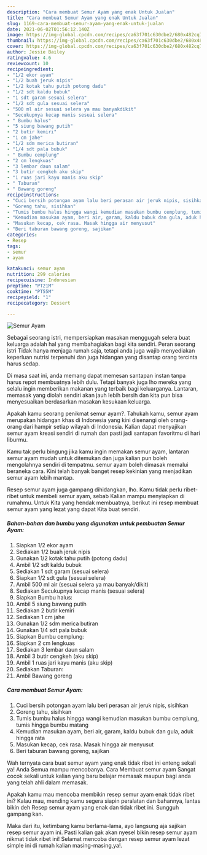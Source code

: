 ```yaml
---
description: "Cara membuat Semur Ayam yang enak Untuk Jualan"
title: "Cara membuat Semur Ayam yang enak Untuk Jualan"
slug: 1169-cara-membuat-semur-ayam-yang-enak-untuk-jualan
date: 2021-06-02T01:56:12.140Z
image: https://img-global.cpcdn.com/recipes/ca63f701c630dbe2/680x482cq70/semur-ayam-foto-resep-utama.jpg
thumbnail: https://img-global.cpcdn.com/recipes/ca63f701c630dbe2/680x482cq70/semur-ayam-foto-resep-utama.jpg
cover: https://img-global.cpcdn.com/recipes/ca63f701c630dbe2/680x482cq70/semur-ayam-foto-resep-utama.jpg
author: Jessie Bailey
ratingvalue: 4.6
reviewcount: 10
recipeingredient:
- "1/2 ekor ayam"
- "1/2 buah jeruk nipis"
- "1/2 kotak tahu putih potong dadu"
- "1/2 sdt kaldu bubuk"
- "1 sdt garam sesuai selera"
- "1/2 sdt gula sesuai selera"
- "500 ml air sesuai selera ya mau banyakdikit"
- "Secukupnya kecap manis sesuai selera"
- " Bumbu halus"
- "5 siung bawang putih"
- "2 butir kemiri"
- "1 cm jahe"
- "1/2 sdm merica butiran"
- "1/4 sdt pala bubuk"
- " Bumbu cemplung"
- "2 cm lengkuas"
- "3 lembar daun salam"
- "3 butir cengkeh aku skip"
- "1 ruas jari kayu manis aku skip"
- " Taburan"
- " Bawang goreng"
recipeinstructions:
- "Cuci bersih potongan ayam lalu beri perasan air jeruk nipis, sisihkan"
- "Goreng tahu, sisihkan"
- "Tumis bumbu halus hingga wangi kemudian masukan bumbu cemplung, tumis hingga bumbu matang"
- "Kemudian masukan ayam, beri air, garam, kaldu bubuk dan gula, aduk hingga rata"
- "Masukan kecap, cek rasa. Masak hingga air menyusut"
- "Beri taburan bawang goreng, sajikan"
categories:
- Resep
tags:
- semur
- ayam

katakunci: semur ayam 
nutrition: 299 calories
recipecuisine: Indonesian
preptime: "PT21M"
cooktime: "PT55M"
recipeyield: "1"
recipecategory: Dessert

---
```



![Semur Ayam](https://img-global.cpcdn.com/recipes/ca63f701c630dbe2/680x482cq70/semur-ayam-foto-resep-utama.jpg)

Sebagai seorang istri, mempersiapkan masakan menggugah selera buat keluarga adalah hal yang membahagiakan bagi kita sendiri. Peran seorang istri Tidak hanya menjaga rumah saja, tetapi anda juga wajib menyediakan keperluan nutrisi terpenuhi dan juga hidangan yang disantap orang tercinta harus sedap.

Di masa  saat ini, anda memang dapat memesan santapan instan tanpa harus repot membuatnya lebih dulu. Tetapi banyak juga lho mereka yang selalu ingin memberikan makanan yang terbaik bagi keluarganya. Lantaran, memasak yang diolah sendiri akan jauh lebih bersih dan kita pun bisa menyesuaikan berdasarkan masakan kesukaan keluarga. 



Apakah kamu seorang penikmat semur ayam?. Tahukah kamu, semur ayam merupakan hidangan khas di Indonesia yang kini disenangi oleh orang-orang dari hampir setiap wilayah di Indonesia. Kalian dapat menyajikan semur ayam kreasi sendiri di rumah dan pasti jadi santapan favoritmu di hari liburmu.

Kamu tak perlu bingung jika kamu ingin memakan semur ayam, lantaran semur ayam mudah untuk ditemukan dan juga kalian pun boleh mengolahnya sendiri di tempatmu. semur ayam boleh dimasak memalui beraneka cara. Kini telah banyak banget resep kekinian yang menjadikan semur ayam lebih mantap.

Resep semur ayam juga gampang dihidangkan, lho. Kamu tidak perlu ribet-ribet untuk membeli semur ayam, sebab Kalian mampu menyiapkan di rumahmu. Untuk Kita yang hendak membuatnya, berikut ini resep membuat semur ayam yang lezat yang dapat Kita buat sendiri.

<!--inarticleads1-->

##### Bahan-bahan dan bumbu yang digunakan untuk pembuatan Semur Ayam:

1. Siapkan 1/2 ekor ayam
1. Sediakan 1/2 buah jeruk nipis
1. Gunakan 1/2 kotak tahu putih (potong dadu)
1. Ambil 1/2 sdt kaldu bubuk
1. Sediakan 1 sdt garam (sesuai selera)
1. Siapkan 1/2 sdt gula (sesuai selera)
1. Ambil 500 ml air (sesuai selera ya mau banyak/dikit)
1. Sediakan Secukupnya kecap manis (sesuai selera)
1. Siapkan  Bumbu halus:
1. Ambil 5 siung bawang putih
1. Sediakan 2 butir kemiri
1. Sediakan 1 cm jahe
1. Gunakan 1/2 sdm merica butiran
1. Gunakan 1/4 sdt pala bubuk
1. Siapkan  Bumbu cemplung:
1. Siapkan 2 cm lengkuas
1. Sediakan 3 lembar daun salam
1. Ambil 3 butir cengkeh (aku skip)
1. Ambil 1 ruas jari kayu manis (aku skip)
1. Sediakan  Taburan:
1. Ambil  Bawang goreng




<!--inarticleads2-->

##### Cara membuat Semur Ayam:

1. Cuci bersih potongan ayam lalu beri perasan air jeruk nipis, sisihkan
1. Goreng tahu, sisihkan
1. Tumis bumbu halus hingga wangi kemudian masukan bumbu cemplung, tumis hingga bumbu matang
1. Kemudian masukan ayam, beri air, garam, kaldu bubuk dan gula, aduk hingga rata
1. Masukan kecap, cek rasa. Masak hingga air menyusut
1. Beri taburan bawang goreng, sajikan




Wah ternyata cara buat semur ayam yang enak tidak ribet ini enteng sekali ya! Anda Semua mampu mencobanya. Cara Membuat semur ayam Sangat cocok sekali untuk kalian yang baru belajar memasak maupun bagi anda yang telah ahli dalam memasak.

Apakah kamu mau mencoba membikin resep semur ayam enak tidak ribet ini? Kalau mau, mending kamu segera siapin peralatan dan bahannya, lantas bikin deh Resep semur ayam yang enak dan tidak ribet ini. Sungguh gampang kan. 

Maka dari itu, ketimbang kamu berlama-lama, ayo langsung aja sajikan resep semur ayam ini. Pasti kalian gak akan nyesel bikin resep semur ayam nikmat tidak ribet ini! Selamat mencoba dengan resep semur ayam lezat simple ini di rumah kalian masing-masing,ya!.

